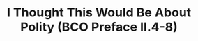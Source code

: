 ---
title: "I Thought This Would Be About Polity (BCO Preface II.4-8)"
episode: 3
podcast: "Polity Matters"
release_date: 2023-09-19
audio: https://overcast.fm/+BCgXKF3mbw
youtube: 
tags:
- BCO-Preface 
- PCA
- polity
---